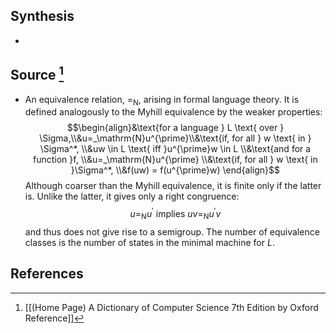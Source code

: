 ## Synthesis
- 
## Source [^1]
- An equivalence relation, $=_{\mathrm{N}}$, arising in formal language theory. It is defined analogously to the Myhill equivalence by the weaker properties: $$\begin{align}&\text{for a language } L \text{ over } \Sigma,\\&u=_\mathrm{N}u^{\prime}\\&\text{if, for all } w \text{ in } \Sigma^*, \\&uw \in L \text{ iff }u^{\prime}w \in L \\&\text{and for a function }f, \\&u=_\mathrm{N}u^{\prime} \\&\text{if, for all } w \text{ in }\Sigma^*, \\&f(uw) = f(u^{\prime}w) \end{align}$$Although coarser than the Myhill equivalence, it is finite only if the latter is. Unlike the latter, it gives only a right congruence:$$u =_{\mathrm{N}} u^{\prime} \text { implies } u v =_{\mathrm{N}} u^{\prime} v$$and thus does not give rise to a semigroup. The number of equivalence classes is the number of states in the minimal machine for $L$.
## References

[^1]: [[(Home Page) A Dictionary of Computer Science 7th Edition by Oxford Reference]]